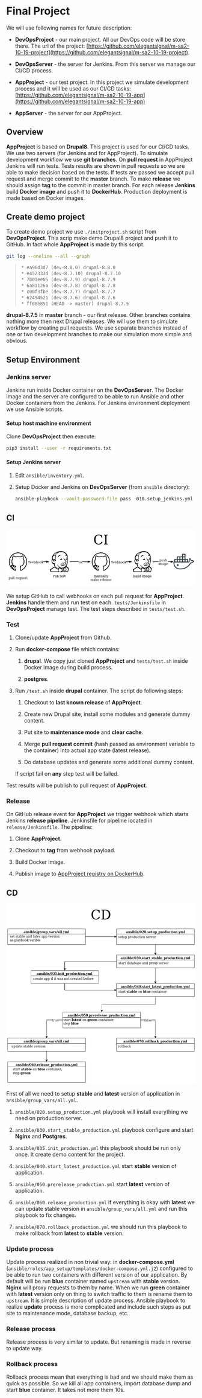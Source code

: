 # Final Project

We will use following names for future description:

- **DevOpsProject** - our main project. All our DevOps code will be store there. The url of the project: [https://github.com/elegantsignal/m-sa2-10-19-project](https://github.com/elegantsignal/m-sa2-10-19-project).

- **DevOpsServer** - the server for Jenkins. From this server we manage our CI/CD process.

- **AppProject** - our test project. In this project we simulate development process and it will be used as our CI/CD tasks: [https://github.com/elegantsignal/m-sa2-10-19-app](https://github.com/elegantsignal/m-sa2-10-19-app)

- **AppServer** - the server for our AppProject.

## Overview

**AppProject** is based on **Drupal8**. This project is used for our CI/CD tasks. We use two servers (for Jenkins and for AppProject). To simulate development workflow we use **git branches**. On **pull request** in AppProject Jenkins will run tests. Tests results are shown in pull requests so we are able to make decision based on the tests. If tests are passed we accept pull request and merge commit to the **master** branch. To make **release** we should assign **tag** to the commit in master branch. For each release **Jenkins** build **Docker image** and push it to **DockerHub**. Production deployment is made based on Docker images.

## Create demo project

To create demo project we use `./initproject.sh` script from **DevOpsProject**. This scrip make demo Drupal8 project and push it to GitHub. In fact whole **AppProject** is made by this script.

```bash
git log --oneline --all --graph
```

> ```
> * ea96d3d7 (dev-8.8.0) drupal-8.8.0
> * e452333d (dev-8.7.10) drupal-8.7.10
> * 7b01ee05 (dev-8.7.9) drupal-8.7.9
> * 6a81126a (dev-8.7.8) drupal-8.7.8
> * c00f3fbe (dev-8.7.7) drupal-8.7.7
> * 62494521 (dev-8.7.6) drupal-8.7.6
> * ff08e851 (HEAD -> master) drupal-8.7.5
> ```

**drupal-8.7.5** in **master** branch - our first release. Other branches contains nothing more then next Drupal releases. We will use them to simulate workflow by creating pull requests. We use separate branches instead of one or two development branches to make our simulation more simple and obvious.

## Setup Environment

### Jenkins server

Jenkins run inside Docker container on the **DevOpsServer**. The Docker image and the server are configured to be able to run Ansible and other Docker containers from the Jenkins. For Jenkins environment deployment we use Ansible scripts.

#### Setup host machine environment

Clone **DevOpsProject** then execute:

```bash
pip3 install --user -r requirements.txt
```

#### Setup Jenkins server

1. Edit `ansible/inventory.yml`.

1. Setup Docker and Jenkins on **DevOpsServer** (from `ansible` directory):

   ```bash
   ansible-playbook --vault-password-file pass  010.setup_jenkins.yml
   ```

## CI

![pipeline](docs/ci.png)

We setup GitHub to call webhooks on each pull request for **AppProject**. **Jenkins** handle them and run test on each. `tests/Jenkinsfile` in **DevOpsProject** manage test. The test steps described in `tests/test.sh`.

### Test

1. Clone/update **AppProject** from Github.

1. Run **docker-compose** file which contains:

   1. **drupal**.
      We copy just cloned **AppProject** and `tests/test.sh` inside Docker image during build process.

   1. **postgres**.

1. Run `/test.sh` inside **drupal** container. The script do following steps:

   1. Checkout to **last known release** of **AppProject**.

   1. Create new Drupal site, install some modules and generate dummy content.

   1. Put site to **maintenance mode** and **clear cache**.

   1. Merge **pull request commit** (hash passed as environment variable to the container) into actual app state (latest release).

   1. Do database updates and generate some additional dummy content.

   If script fail on **any** step test will be failed.

Test results will be publish to pull request of **AppProject**.

### Release

On GitHub release event for **AppProject** we trigger webhook which starts Jenkins **release pipeline**. Jenkinsfile for pipeline located in `release/Jenkinsfile`. The pipeline:

1. Clone **AppProject**.

1. Checkout to **tag** from webhook payload.

1. Build Docker image.

1. Publish image to [AppProject registry on DockerHub](https://hub.docker.com/repository/docker/elegantsignal/m-sa2-10-19-app).

## CD

![pipeline](docs/cd.png)

First of all we need to setup **stable** and **latest** version of application in `ansible/group_vars/all.yml`.

1. `ansible/020.setup_production.yml` playbook will install everything we need on production server.

1. `ansible/030.start_stable_production.yml` playbook configure and start **Nginx** and **Postgres**.

1. `ansible/035.init_production.yml` this playbook should be run only once. It create demo content for the project.

1. `ansible/040.start_latest_production.yml` start **stable** version of application.

1. `ansible/050.prerelease_production.yml` start **latest** version of application.

1. `ansible/060.release_production.yml` if everything is okay with **latest** we can update stable version in `ansible/group_vars/all.yml` and run this playbook to fix changes.

1. `ansible/070.rollback_production.yml` we should run this playbook to make rollback from **latest** to **stable** version.

### Update process

Update process realized in non trivial way: in **docker-compose.yml** (`ansible/roles/app_setup/templates/docker-compose.yml.j2`) configured to be able to run two containers with different version of our application. By default will be run **blue** container named `upstream` with **stable** version. **Nginx** will proxy requests to them by name. When we run **green** container with **latest** version only on thing to switch traffic to them is rename them to `upstream`. It is simple description of update process. Ansible playbook to realize **update** process is more complicated and include such steps as put site to maintenance mode, database backup, etc.

### Release process

Release process is very similar to update. But renaming is made in reverse to update way. 

### Rollback process

Rollback process mean that everything is bad and we should make them as quick as possible. So we kill all app containers, import database dump and start **blue** container. It takes not more them 10s.
